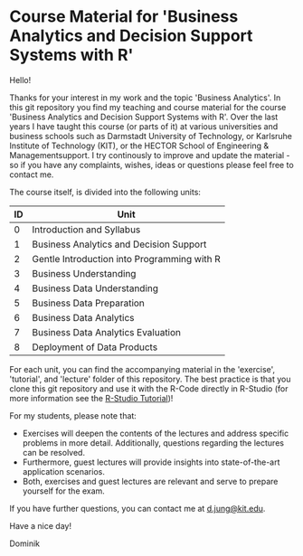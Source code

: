 # Course Material for 'Business Analytics and Decision Support Systems with R'
Hello! 

Thanks for your interest in my work and the topic 'Business Analytics'. In this git repository you find my teaching and course material for the course 'Business Analytics and Decision Support Systems with R'. Over the last years I have taught this course (or parts of it) at various universities and business schools such as Darmstadt University of Technology, or Karlsruhe Institute of Technology (KIT), or the HECTOR School of Engineering & Managementsupport. I try continously to improve and update the material - so if you have any complaints, wishes, ideas or questions please feel free to contact me.

The course itself, is divided into the following units: 

ID | Unit
---- | -------------
0 | Introduction and Syllabus
1 | Business Analytics and Decision Support
2 | Gentle Introduction into Programming with R
3 | Business Understanding
4 | Business Data Understanding
5 | Business Data Preparation
6 | Business Data Analytics
7 | Business Data Analytics Evaluation
8 | Deployment of Data Products

For each unit, you can find the accompanying material in the 'exercise', 'tutorial', and 'lecture' folder of this repository. The best practice is that you clone this git repository and use it with the R-Code directly in R-Studio (for more information see the <a href="https://support.rstudio.com/hc/en-us/articles/200532077-Version-Control-with-Git-and-SVN" target="_blank"> R-Studio Tutorial</a>)!

For my students, please note that:

* Exercises will deepen the contents of the lectures and address specific problems in more detail. Additionally, questions regarding the lectures can be resolved.
* Furthermore, guest lectures will provide insights into state-of-the-art application scenarios.
* Both, exercises and guest lectures are relevant and serve to prepare yourself for the exam.

If you have further questions, you can contact me at <d.jung@kit.edu>.

Have a nice day!

Dominik